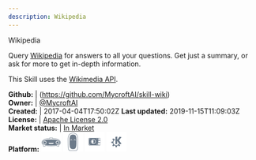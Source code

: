 ```yaml
---
description: Wikipedia
---
```

Wikipedia

Query [Wikipedia](https://www.wikipedia.org) for answers to all your questions.  Get just a summary, or ask for more to get in-depth information.

This Skill uses the [Wikimedia API](https://en.wikipedia.org/w/api.php).

**Github:** | (https://github.com/MycroftAI/skill-wiki)  
**Owner:** | [@MycroftAI](https://github.com/MycroftAI)  
**Created:** | 2017-04-04T17:50:02Z  **Last updated:** 2019-11-15T11:09:03Z  
**License:** | [Apache License 2.0](https://api.github.com/licenses/apache-2.0)  
**Market status:** | [In Market](https://market.mycroft.ai/skill/mycroft-wiki)  
**Platform:**   ![](.gitbook/assets/mark-1-icon.png)  ![](.gitbook/assets/mark-2-icon.png)  ![](.gitbook/assets/picroft-icon.png)  ![](.gitbook/assets/kde.png)   
